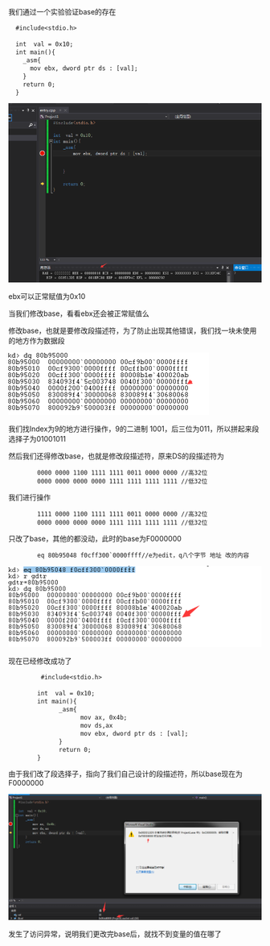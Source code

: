 我们通过一个实验验证base的存在

      #include<stdio.h>

      int  val = 0x10;
      int main(){
        _asm{
          mov ebx, dword ptr ds : [val];
        }
        return 0;
      }

![](https://raw.githubusercontent.com/Whitebird0/tuchuang/main/QQ%E6%88%AA%E5%9B%BE20211016202212.png)

ebx可以正常赋值为0x10

当我们修改base，看看ebx还会被正常赋值么

修改base，也就是要修改段描述符，为了防止出现其他错误，我们找一块未使用的地方作为数据段

![](https://raw.githubusercontent.com/Whitebird0/tuchuang/main/QQ%E6%88%AA%E5%9B%BE20211016202606.png)

我们找Index为9的地方进行操作，9的二进制 1001，后三位为011，所以拼起来段选择子为01001011

然后我们还得修改base，也就是修改段描述符，原来DS的段描述符为

            0000 0000 1100 1111 1111 0011 0000 0000 //高32位
            0000 0000 0000 0000 1111 1111 1111 1111 //低32位
            
我们进行操作            

            1111 0000 1100 1111 1111 0011 0000 0000 //高32位
            0000 0000 0000 0000 1111 1111 1111 1111 //低32位
            
  只改了base，其他的都没动，此时的base为F0000000
  
            eq 80b95048 f0cff300`0000ffff//e为edit，q八个字节 地址 改的内容
 
 ![](https://raw.githubusercontent.com/Whitebird0/tuchuang/main/QQ%E6%88%AA%E5%9B%BE20211016215235.png)
 
 现在已经修改成功了
 
 
             #include<stdio.h>

            int  val = 0x10;
            int main(){
                  _asm{
                        mov ax, 0x4b;
                        mov ds,ax
                        mov ebx, dword ptr ds : [val];
                  }
                  return 0;
            }
 
 由于我们改了段选择子，指向了我们自己设计的段描述符，所以base现在为F0000000
 
 ![](https://raw.githubusercontent.com/Whitebird0/tuchuang/main/QQ%E6%88%AA%E5%9B%BE20211016220253.png)
 
 发生了访问异常，说明我们更改完base后，就找不到变量的值在哪了
            
            
